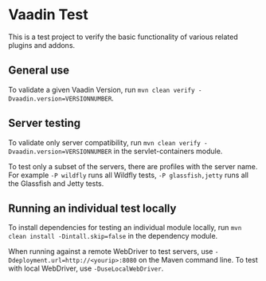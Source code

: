 # Vaadin Test

This is a test project to verify the basic functionality of various related plugins and addons.

## General use

To validate a given Vaadin Version, run `mvn clean verify -Dvaadin.version=VERSIONNUMBER`.

## Server testing 

To validate only server compatibility, run `mvn clean verify -Dvaadin.version=VERSIONNUMBER` in the servlet-containers module.

To test only a subset of the servers, there are profiles with the server name. For example `-P wildfly` runs all Wildfly tests, `-P glassfish,jetty` runs all the Glassfish and Jetty tests.

## Running an individual test locally

To install dependencies for testing an individual module locally, run `mvn clean install -Dintall.skip=false` in the dependency module.

When running against a remote WebDriver to test servers, use `-Ddeployment.url=http://<yourip>:8080` on the Maven command line. To test with local WebDriver, use `-DuseLocalWebDriver`.
